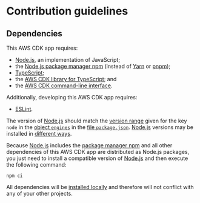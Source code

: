 # Contribution guidelines

## Dependencies

This AWS CDK app requires:

- [Node.js][], an implementation of JavaScript;
- the [Node.js package manager npm][npm CLI] (instead of [Yarn][] or [pnpm][]);
- [TypeScript][];
- the [AWS CDK library for TypeScript][]; and
- the [AWS CDK command-line interface][AWS CDK CLI].

Additionally, developing this AWS CDK app requires:

- [ESLint][].

The version of [Node.js][] should match the [version range][npm version ranges] given for the key `node` in the [object `engines`][package.json engines] in the [file `package.json`](./package.json).
[Node.js][] versions may be installed in [different ways][Node.js installation].

Because [Node.js][] includes the [package manager npm][npm CLI] and all other dependencies of this AWS CDK app are distributed as Node.js packages,
you just need to install a compatible version of [Node.js][] and then execute the following command:

```
npm ci
```

All dependencies will be [installed locally][npm install local] and therefore will not conflict with any of your other projects.


[AWS CDK CLI]: https://docs.aws.amazon.com/cdk/v2/guide/cli
[AWS CDK library for TypeScript]: https://docs.aws.amazon.com/cdk/api/v2/docs/aws-cdk-lib-readme
[ESLint]: https://www.eslint.org/
[Node.js installation]: https://docs.npmjs.com/downloading-and-installing-node-js-and-npm
[Node.js]: https://www.nodejs.org/
[npm CLI]: https://docs.npmjs.com/cli/v9/commands/npm
[npm install local]: https://docs.npmjs.com/downloading-and-installing-packages-locally
[npm version ranges]: https://github.com/npm/node-semver#ranges
[package.json engines]: https://docs.npmjs.com/cli/v9/configuring-npm/package-json#engines
[pnpm]: https://pnpm.io/
[TypeScript]: https://www.typescriptlang.org/
[Yarn]: https://yarnpkg.com/
